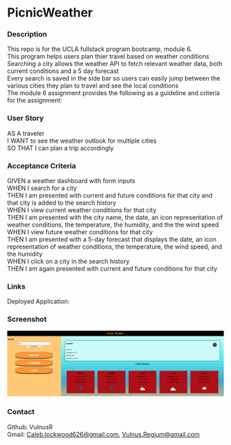 # PicnicWeather

### Description
This repo is for the UCLA fullstack program bootcamp, module 6.<br>
This program helps users plan thier travel based on weather conditions<br>
Searching a city allows the weather API to fetch relevant weather data, both current conditions and a 5 day forecast<br>
Every search is saved in the side bar so users can easily jump between the various cities they plan to travel and see the local conditions<br>
The module 6 assignment provides the following as a guideline and criteria for the assignment:

### User Story 
AS A traveler<br>
I WANT to see the weather outlook for multiple cities<br>
SO THAT I can plan a trip accordingly<br>

### Acceptance Criteria 
GIVEN a weather dashboard with form inputs<br>
WHEN I search for a city<br>
THEN I am presented with current and future conditions for that city and that city is added to the search history<br>
WHEN I view current weather conditions for that city<br>
THEN I am presented with the city name, the date, an icon representation of weather conditions, the temperature, the humidity, and the the wind speed<br>
WHEN I view future weather conditions for that city<br>
THEN I am presented with a 5-day forecast that displays the date, an icon representation of weather conditions, the temperature, the wind speed, and the humidity<br>
WHEN I click on a city in the search history<br>
THEN I am again presented with current and future conditions for that city<br>

### Links

Deployed Application:


### Screenshot

![Screen Shot of the Module 6 project at it appears with a few major cities having been searched.](./assets/images/Picnicweatherss.png "Module 6 Project Screen")

### Contact

Github: VulnusR<br>
Gmail: Caleb.lockwood626@gmail.com, Vulnus.Regium@gmail.com